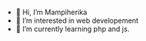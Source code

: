 - 👋 Hi, I’m Mampiherika
- 👀 I’m interested in web developement
- 🌱 I’m currently learning php and js.


<!---
Mampiherika/Mampiherika is a ✨ special ✨ repository because its `README.md` (this file) appears on your GitHub profile.
You can click the Preview link to take a look at your changes.
--->
